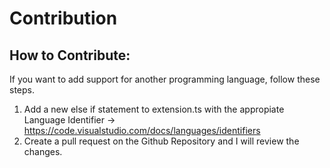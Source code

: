 # Contribution

## How to Contribute:
If you want to add support for another programming language, follow these steps.
1. Add a new else if statement to extension.ts with the appropiate Language Identifier -> https://code.visualstudio.com/docs/languages/identifiers
2. Create a pull request on the Github Repository and I will review the changes. 